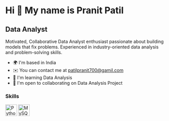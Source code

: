 Hi 👋 My name is Pranit Patil
================================

Data Analyst 
------------------------------

Motivated, Collaborative Data Analyst enthusiast passionate about building models that fix problems. Experienced in industry-oriented data analysis and problem-solving skills.

*   🌍  I'm based in India
*   ✉️  You can contact me at [patilpranit700@gamil.com](mailto:patilpranit700@gamil.com)
*   🧠  I'm learning Data Analysis
*   🤝  I'm open to collaborating on Data Analysis Project

### Skills
<p align="left"><a href="https://www.python.org/" target="_blank" rel="noreferrer"><img src="https://raw.githubusercontent.com/danielcranney/readme-generator/main/public/icons/skills/python-colored.svg" width="36" height="36" alt="Python" /></a>
<a href="https://www.mysql.com/" target="_blank" rel="noreferrer"><img src="https://raw.githubusercontent.com/danielcranney/readme-generator/main/public/icons/skills/mysql-colored.svg" width="36" height="36" alt="MySQL" /></a>

